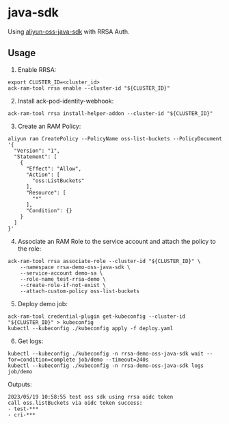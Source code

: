# java-sdk

Using [aliyun-oss-java-sdk](https://github.com/aliyun/aliyun-oss-java-sdk) with RRSA Auth.

## Usage

1. Enable RRSA:

```
export CLUSTER_ID=<cluster_id>
ack-ram-tool rrsa enable --cluster-id "${CLUSTER_ID}"
```

2. Install ack-pod-identity-webhook:

```
ack-ram-tool rrsa install-helper-addon --cluster-id "${CLUSTER_ID}"
```


3. Create an RAM Policy:

```
aliyun ram CreatePolicy --PolicyName oss-list-buckets --PolicyDocument '{
  "Version": "1",
  "Statement": [
    {
      "Effect": "Allow",
      "Action": [
        "oss:ListBuckets"
      ],
      "Resource": [
        "*"
      ],
      "Condition": {}
    }
  ]
}'
```

4. Associate an RAM Role to the service account and attach the policy to the role:

```
ack-ram-tool rrsa associate-role --cluster-id "${CLUSTER_ID}" \
    --namespace rrsa-demo-oss-java-sdk \
    --service-account demo-sa \
    --role-name test-rrsa-demo \
    --create-role-if-not-exist \
    --attach-custom-policy oss-list-buckets
```

5. Deploy demo job:

```
ack-ram-tool credential-plugin get-kubeconfig --cluster-id "${CLUSTER_ID}" > kubeconfig
kubectl --kubeconfig ./kubeconfig apply -f deploy.yaml
```

6. Get logs:

```
kubectl --kubeconfig ./kubeconfig -n rrsa-demo-oss-java-sdk wait --for=condition=complete job/demo --timeout=240s
kubectl --kubeconfig ./kubeconfig -n rrsa-demo-oss-java-sdk logs job/demo
```

Outputs:

```
2023/05/19 10:58:55 test oss sdk using rrsa oidc token
call oss.listBuckets via oidc token success:
- test-***
- cri-***

```
